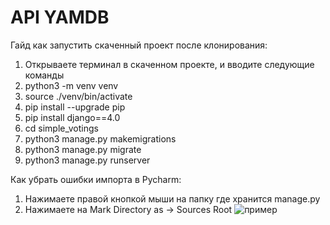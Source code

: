 # API YAMDB

Гайд как запустить скаченный проект после клонирования:
1) Открываете терминал в скаченном проекте, и вводите следующие команды
2) python3 -m venv venv
3) source ./venv/bin/activate
4) pip install --upgrade pip
5) pip install django==4.0
6) cd simple_votings
7) python3 manage.py makemigrations
8) python3 manage.py migrate
9) python3 manage.py runserver

Как убрать ошибки импорта в Pycharm:
1) Нажимаете правой кнопкой мыши на папку где хранится manage.py
2) Нажимаете на Mark Directory as -> Sources Root
![пример](https://i.imgur.com/pCxUHzd.jpeg)
